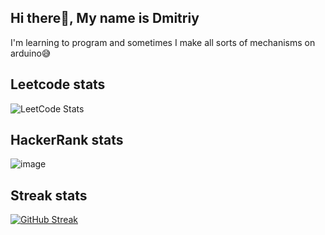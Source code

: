 
## Hi there👋, My name is Dmitriy

I'm learning to program and sometimes I make all sorts of mechanisms on arduino😅

## Leetcode stats
![LeetCode Stats](https://leetcode.card.workers.dev/Phaser2028?theme=dark&font=baloo&extension=null)

## HackerRank stats
![image](https://user-images.githubusercontent.com/43641188/235378922-e2ffc869-8cb5-4f52-8d9a-4583004e737c.png)

## Streak stats
[![GitHub Streak](http://github-readme-streak-stats.herokuapp.com?user=Phaser2028&theme=dark)](https://git.io/streak-stats) 

